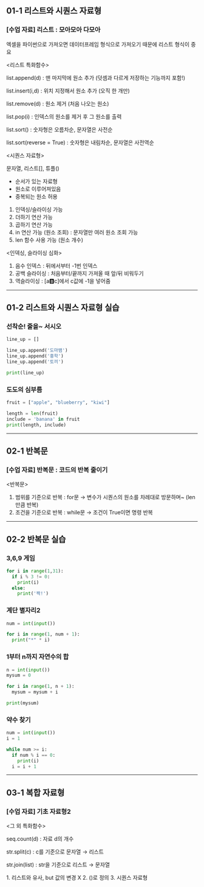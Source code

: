 ## 01-1 리스트와 시퀀스 자료형
### [수업 자료] 리스트 : 모아모아 다모아
엑셀을 파이썬으로 가져오면 데이터프레임 형식으로 가져오기 때문에 리스트 형식이 중요

<리스트 특화함수>

list.append(d) : 맨 마지막에 원소 추가 (덧셈과 다르게 저장하는 기능까지 포함!)

list.insert(i,d) : 위치 지정해서 원소 추가 (오직 한 개만)

list.remove(d) : 원소 제거 (처음 나오는 원소)

list.pop(i) : 인덱스의 원소를 제거 후 그 원소를 출력

list.sort() : 숫자형은 오름차순, 문자열은 사전순

list.sort(reverse = True) : 숫자형은 내림차순, 문자열은 사전역순

<시퀀스 자료형>

문자열, 리스트[], 튜플()

* 순서가 있는 자료형
* 원소로 이루어져있음
* 중복되는 원소 허용
1. 인덱싱/슬라이싱 가능
2. 더하기 연산 가능
3. 곱하기 연산 가능
4. in 연산 가능 (원소 조회) : 문자열만 여러 원소 조회 가능
5. len 함수 사용 가능 (원소 개수)

<인덱싱, 슬라이싱 심화>
1. 음수 인덱스 : 뒤에서부터 -1번 인덱스
2. 공백 슬라이싱 : 처음부터/끝까지 가져올 때 앞/뒤 비워두기
3. 역슬라이싱 : [a:b:c]에서 c값에 -1을 넣어줌

---
## 01-2 리스트와 시퀀스 자료형 실습
### 선착순! 줄을~ 서시오

```python
line_up = []

line_up.append('도마뱀')
line_up.append('홍학')
line_up.append('토끼')

print(line_up)
```

### 도도의 심부름

```python
fruit = ["apple", "blueberry", "kiwi"]

length = len(fruit)
include = 'banana' in fruit
print(length, include)
```

---
## 02-1 반복문
### [수업 자료] 반복문 : 코드의 반복 줄이기
<반복문>
1. 범위를 기준으로 반복 : for문 → 변수가 시퀀스의 원소를 차례대로 방문하며~ (len만큼 반복)
2. 조건을 기준으로 반복 : while문 → 조건이 True이면 명령 반복

---
## 02-2 반복문 실습
### 3,6,9 게임

```python
for i in range(1,31):
  if i % 3 != 0:
    print(i)
  else:
    print('짝!')
```

### 계단 별자리2

```python
num = int(input())

for i in range(1, num + 1):
  print("*" * i)
```

### 1부터 n까지 자연수의 합

```python
n = int(input())
mysum = 0

for i in range(1, n + 1):
  mysum = mysum + i

print(mysum)
```

### 약수 찾기

```python
num = int(input())
i = 1

while num >= i:
  if num % i == 0:
    print(i)
  i = i + 1
```

---
## 03-1 복합 자료형
### [수업 자료] 기초 자료형2
<그 외 특화함수>

seq.count(d) : 자료 d의 개수

str.split(c) : c를 기준으로 문자열 → 리스트

str.join(list) : str을 기준으로 리스트 → 문자열

<Tuple>
1. 리스트와 유사, but 값의 변경 X
2. ()로 정의
3. 시퀀스 자료형
